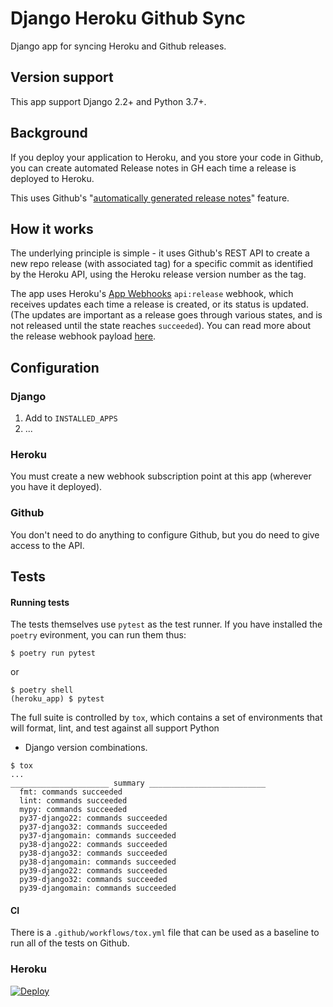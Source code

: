 # Django Heroku Github Sync

Django app for syncing Heroku and Github releases.

## Version support

This app support Django 2.2+ and Python 3.7+.

## Background

If you deploy your application to Heroku, and you store your code in
Github, you can create automated Release notes in GH each time a release
is deployed to Heroku.

This uses Github's "[automatically generated release
notes](https://docs.github.com/en/repositories/releasing-projects-on-github/automatically-generated-release-notes)"
feature.

## How it works

The underlying principle is simple - it uses Github's REST API to create
a new repo release (with associated tag) for a specific commit as
identified by the Heroku API, using the Heroku release version number as
the tag.

The app uses Heroku's [App
Webhooks](https://devcenter.heroku.com/articles/app-webhooks)
`api:release` webhook, which receives updates each time a release is
created, or its status is updated. (The updates are important as a
release goes through various states, and is not released until the state
reaches `succeeded`). You can read more about the release webhook
payload
[here](https://devcenter.heroku.com/articles/app-webhooks#subscribing-to-webhooks-via-the-heroku-cli).

## Configuration

### Django

1. Add to `INSTALLED_APPS`
2. ...

### Heroku

You must create a new webhook subscription point at this app (wherever
you have it deployed).

### Github

You don't need to do anything to configure Github, but you do need to
give access to the API.

## Tests

#### Running tests

The tests themselves use `pytest` as the test runner. If you have
installed the `poetry` evironment, you can run them thus:

```
$ poetry run pytest
```

or

```
$ poetry shell
(heroku_app) $ pytest
```

The full suite is controlled by `tox`, which contains a set of
environments that will format, lint, and test against all support Python
+ Django version combinations.

```
$ tox
...
______________________ summary __________________________
  fmt: commands succeeded
  lint: commands succeeded
  mypy: commands succeeded
  py37-django22: commands succeeded
  py37-django32: commands succeeded
  py37-djangomain: commands succeeded
  py38-django22: commands succeeded
  py38-django32: commands succeeded
  py38-djangomain: commands succeeded
  py39-django22: commands succeeded
  py39-django32: commands succeeded
  py39-djangomain: commands succeeded
```

#### CI

There is a `.github/workflows/tox.yml` file that can be used as a
baseline to run all of the tests on Github.


### Heroku

[![Deploy](https://www.herokucdn.com/deploy/button.svg)](https://heroku.com/deploy)

